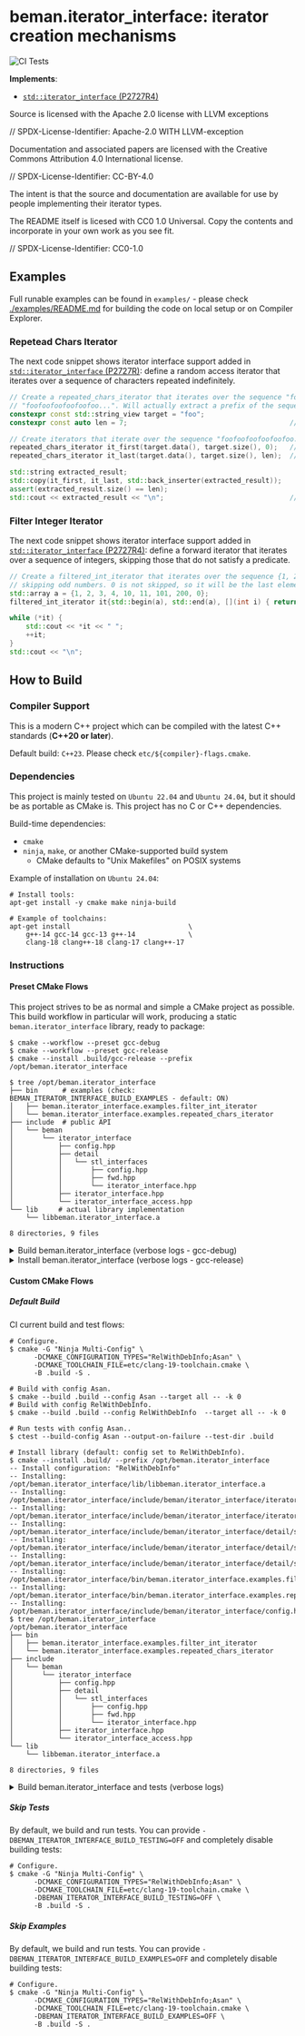 <!--
SPDX-License-Identifier: 2.0 license with LLVM exceptions
-->

# beman.iterator\_interface: iterator creation mechanisms

![CI Tests](https://github.com/beman-project/iterator_interface/actions/workflows/ci.yml/badge.svg)

**Implements**:
* [`std::iterator_interface` (P2727R4)](https://wg21.link/P2727R4)

Source is licensed with the Apache 2.0 license with LLVM exceptions

// SPDX-License-Identifier: Apache-2.0 WITH LLVM-exception

Documentation and associated papers are licensed with the Creative Commons Attribution 4.0 International license.

// SPDX-License-Identifier: CC-BY-4.0

The intent is that the source and documentation are available for use by people implementing their iterator types.

The README itself is licesed with CC0 1.0 Universal. Copy the contents and incorporate in your own work as you see fit.

// SPDX-License-Identifier: CC0-1.0

## Examples

Full runable examples can be found in `examples/` - please check [./examples/README.md](./examples/README.md) for building the code on local setup or on Compiler Explorer.

### Repetead Chars Iterator

The next code snippet shows iterator interface support added in [`std::iterator_interface` (P2727R)](https://wg21.link/P2727R4): define a random access iterator that iterates over a sequence of characters repeated indefinitely.

```cpp
// Create a repeated_chars_iterator that iterates over the sequence "foo" repeated indefinitely:
// "foofoofoofoofoofoo...". Will actually extract a prefix of the sequence and insert it into a std::string.
constexpr const std::string_view target = "foo";
constexpr const auto len = 7;                                        // Number of extracted characters from the sequence.

// Create iterators that iterate over the sequence "foofoofoofoofoofoo...".
repeated_chars_iterator it_first(target.data(), target.size(), 0);   // target.size() == 3 is the length of "foo", 0 is this iterator's position.
repeated_chars_iterator it_last(target.data(), target.size(), len);  // Same as above, but now the iterator's position is 7.

std::string extracted_result;
std::copy(it_first, it_last, std::back_inserter(extracted_result));
assert(extracted_result.size() == len);
std::cout << extracted_result << "\n";                               // Expected output at STDOUT: "foofoof"
```

### Filter Integer Iterator

The next code snippet shows iterator interface support added in [`std::iterator_interface` (P2727R4)](https://wg21.link/P2727R4): define a forward iterator that iterates over a sequence of integers, skipping those that do not satisfy a predicate.

```cpp
// Create a filtered_int_iterator that iterates over the sequence {1, 2, 3, 4, 10, 11, 101, 200, 0},
// skipping odd numbers. 0 is not skipped, so it will be the last element in the sequence.
std::array a = {1, 2, 3, 4, 10, 11, 101, 200, 0};
filtered_int_iterator it{std::begin(a), std::end(a), [](int i) { return i % 2 == 0; }};

while (*it) {
    std::cout << *it << " ";
    ++it;
}
std::cout << "\n";
```

## How to Build

### Compiler Support

This is a modern C++ project which can be compiled with the latest C++ standards (**C++20 or later**).

Default build: `C++23`. Please check `etc/${compiler}-flags.cmake`.

### Dependencies

This project is mainly tested on `Ubuntu 22.04` and `Ubuntu 24.04`, but it should be as portable as CMake is. This
project has no C or C++ dependencies.

Build-time dependencies:

* `cmake`
* `ninja`, `make`, or another CMake-supported build system
  * CMake defaults to "Unix Makefiles" on POSIX systems

Example of installation on `Ubuntu 24.04`:

```shell
# Install tools:
apt-get install -y cmake make ninja-build

# Example of toolchains:
apt-get install                             \
    g++-14 gcc-14 gcc-13 g++-14             \
    clang-18 clang++-18 clang-17 clang++-17
```

### Instructions

#### Preset CMake Flows

This project strives to be as normal and simple a CMake project as possible. This build workflow in particular will
work, producing a static `beman.iterator_interface` library, ready to package:

```shell
$ cmake --workflow --preset gcc-debug
$ cmake --workflow --preset gcc-release
$ cmake --install .build/gcc-release --prefix /opt/beman.iterator_interface

$ tree /opt/beman.iterator_interface
├── bin      # examples (check: BEMAN_ITERATOR_INTERFACE_BUILD_EXAMPLES - default: ON)
│   ├── beman.iterator_interface.examples.filter_int_iterator
│   └── beman.iterator_interface.examples.repeated_chars_iterator
├── include  # public API
│   └── beman
│       └── iterator_interface
│           ├── config.hpp
│           ├── detail
│           │   └── stl_interfaces
│           │       ├── config.hpp
│           │       ├── fwd.hpp
│           │       └── iterator_interface.hpp
│           ├── iterator_interface.hpp
│           └── iterator_interface_access.hpp
└── lib     # actual library implementation
    └── libbeman.iterator_interface.a

8 directories, 9 files
```

<details>
<summary> Build beman.iterator_interface (verbose logs - gcc-debug) </summary>


This should build and run the tests with system GCC with the address and undefined behavior sanitizers enabled.

```shell
$ cmake --workflow --preset gcc-debug
Executing workflow step 1 of 3: configure preset "gcc-debug"

Preset CMake variables:

  CMAKE_BUILD_TYPE="Debug"
  CMAKE_CXX_COMPILER="g++"
  CMAKE_CXX_FLAGS="-fsanitize=address -fsanitize=pointer-compare -fsanitize=pointer-subtract -fsanitize=leak -fsanitize=undefined"
  CMAKE_CXX_STANDARD="17"

-- The CXX compiler identification is GNU 13.2.0
-- Detecting CXX compiler ABI info
-- Detecting CXX compiler ABI info - done
-- Check for working CXX compiler: /usr/bin/g++ - skipped
-- Detecting CXX compile features
-- Detecting CXX compile features - done
-- Performing Test HAVE_DEDUCING_THIS
-- Performing Test HAVE_DEDUCING_THIS - Failed
-- The C compiler identification is GNU 13.2.0
-- Detecting C compiler ABI info
-- Detecting C compiler ABI info - done
-- Check for working C compiler: /usr/bin/cc - skipped
-- Detecting C compile features
-- Detecting C compile features - done
-- Performing Test CMAKE_HAVE_LIBC_PTHREAD
-- Performing Test CMAKE_HAVE_LIBC_PTHREAD - Success
-- Found Threads: TRUE
-- Configuring done (2.7s)
-- Generating done (0.0s)
-- Build files have been written to: /path/to/repo/.build/gcc-debug

Executing workflow step 2 of 3: build preset "gcc-debug"

[15/15] Linking CXX executable tests/beman/iterator_interface/beman.iterator_interface.tests

Executing workflow step 3 of 3: test preset "gcc-debug"

Test project /path/to/repo/.build/gcc-debug
    Start 1: IteratorTest.TestGTest
1/4 Test #1: IteratorTest.TestGTest ...........   Passed    0.01 sec
    Start 2: IteratorTest.TestRepeatedChars
2/4 Test #2: IteratorTest.TestRepeatedChars ...   Passed    0.01 sec
    Start 3: IteratorTest.TestFilteredIter
3/4 Test #3: IteratorTest.TestFilteredIter ....   Passed    0.01 sec
    Start 4: IteratorTest.OperatorArrow
4/4 Test #4: IteratorTest.OperatorArrow .......   Passed    0.01 sec

100% tests passed, 0 tests failed out of 4

Total Test time (real) =   0.04 sec
```

</details>


<details>
<summary> Install beman.iterator_interface (verbose logs - gcc-release) </summary>

```shell
# Build release.
$ cmake --workflow --preset gcc-release
Executing workflow step 1 of 3: configure preset "gcc-release"

Preset CMake variables:

  CMAKE_BUILD_TYPE="RelWithDebInfo"
  CMAKE_CXX_COMPILER="g++"
  CMAKE_CXX_FLAGS="-O3"
  CMAKE_CXX_STANDARD="17"

-- The CXX compiler identification is GNU 13.2.0
-- Detecting CXX compiler ABI info
-- Detecting CXX compiler ABI info - done
-- Check for working CXX compiler: /usr/bin/g++ - skipped
-- Detecting CXX compile features
-- Detecting CXX compile features - done
-- Performing Test HAVE_DEDUCING_THIS
-- Performing Test HAVE_DEDUCING_THIS - Failed
-- The C compiler identification is GNU 13.2.0
-- Detecting C compiler ABI info
-- Detecting C compiler ABI info - done
-- Check for working C compiler: /usr/bin/cc - skipped
-- Detecting C compile features
-- Detecting C compile features - done
-- Performing Test CMAKE_HAVE_LIBC_PTHREAD
-- Performing Test CMAKE_HAVE_LIBC_PTHREAD - Success
-- Found Threads: TRUE
-- Configuring done (2.7s)
-- Generating done (0.0s)
-- Build files have been written to: /path/to/repo/.build/gcc-release

Executing workflow step 2 of 3: build preset "gcc-release"

[15/15] Linking CXX executable tests/beman/iterator_interface/beman.iterator_interface.tests

Executing workflow step 3 of 3: test preset "gcc-release"

Test project /path/to/repo/.build/gcc-release
    Start 1: IteratorTest.TestGTest
1/4 Test #1: IteratorTest.TestGTest ...........   Passed    0.00 sec
    Start 2: IteratorTest.TestRepeatedChars
2/4 Test #2: IteratorTest.TestRepeatedChars ...   Passed    0.00 sec
    Start 3: IteratorTest.TestFilteredIter
3/4 Test #3: IteratorTest.TestFilteredIter ....   Passed    0.00 sec
    Start 4: IteratorTest.OperatorArrow
4/4 Test #4: IteratorTest.OperatorArrow .......   Passed    0.00 sec

100% tests passed, 0 tests failed out of 4

# Install build artifacts from `build` directory into `/opt/beman.iterator_interface` path.
$ cmake --install .build/gcc-release --prefix /opt/beman.iterator_interface
-- Install configuration: "RelWithDebInfo"
-- Installing: /opt/beman.iterator_interface/lib/libbeman.iterator_interface.a
-- Installing: /opt/beman.iterator_interface/include/beman/iterator_interface/iterator_interface.hpp
-- Installing: /opt/beman.iterator_interface/include/beman/iterator_interface/iterator_interface_access.hpp
-- Installing: /opt/beman.iterator_interface/include/beman/iterator_interface/detail/stl_interfaces/config.hpp
-- Installing: /opt/beman.iterator_interface/include/beman/iterator_interface/detail/stl_interfaces/fwd.hpp
-- Installing: /opt/beman.iterator_interface/include/beman/iterator_interface/detail/stl_interfaces/iterator_interface.hpp
-- Installing: /opt/beman.iterator_interface/bin/beman.iterator_interface.examples.filter_int_iterator
-- Installing: /opt/beman.iterator_interface/bin/beman.iterator_interface.examples.repeated_chars_iterator
-- Installing: /opt/beman.iterator_interface/include/beman/iterator_interface/config.hpp


# Check tree.
$ tree /opt/beman.iterator_interface
/opt/beman.iterator_interface
├── bin
│   ├── beman.iterator_interface.examples.filter_int_iterator
│   └── beman.iterator_interface.examples.repeated_chars_iterator
├── include
│   └── beman
│       └── iterator_interface
│           ├── config.hpp
│           ├── detail
│           │   └── stl_interfaces
│           │       ├── config.hpp
│           │       ├── fwd.hpp
│           │       └── iterator_interface.hpp
│           ├── iterator_interface.hpp
│           └── iterator_interface_access.hpp
└── lib
    └── libbeman.iterator_interface.a

8 directories, 9 files

```

</details>

#### Custom CMake Flows

##### Default Build

CI current build and test flows:
```shell
# Configure.
$ cmake -G "Ninja Multi-Config" \
      -DCMAKE_CONFIGURATION_TYPES="RelWithDebInfo;Asan" \
      -DCMAKE_TOOLCHAIN_FILE=etc/clang-19-toolchain.cmake \
      -B .build -S .

# Build with config Asan.
$ cmake --build .build --config Asan --target all -- -k 0
# Build with config RelWithDebInfo.
$ cmake --build .build --config RelWithDebInfo  --target all -- -k 0

# Run tests with config Asan..
$ ctest --build-config Asan --output-on-failure --test-dir .build

# Install library (default: config set to RelWithDebInfo).
$ cmake --install .build/ --prefix /opt/beman.iterator_interface
-- Install configuration: "RelWithDebInfo"
-- Installing: /opt/beman.iterator_interface/lib/libbeman.iterator_interface.a
-- Installing: /opt/beman.iterator_interface/include/beman/iterator_interface/iterator_interface.hpp
-- Installing: /opt/beman.iterator_interface/include/beman/iterator_interface/iterator_interface_access.hpp
-- Installing: /opt/beman.iterator_interface/include/beman/iterator_interface/detail/stl_interfaces/config.hpp
-- Installing: /opt/beman.iterator_interface/include/beman/iterator_interface/detail/stl_interfaces/fwd.hpp
-- Installing: /opt/beman.iterator_interface/include/beman/iterator_interface/detail/stl_interfaces/iterator_interface.hpp
-- Installing: /opt/beman.iterator_interface/bin/beman.iterator_interface.examples.filter_int_iterator
-- Installing: /opt/beman.iterator_interface/bin/beman.iterator_interface.examples.repeated_chars_iterator
-- Installing: /opt/beman.iterator_interface/include/beman/iterator_interface/config.hpp
$ tree /opt/beman.iterator_interface
/opt/beman.iterator_interface
├── bin
│   ├── beman.iterator_interface.examples.filter_int_iterator
│   └── beman.iterator_interface.examples.repeated_chars_iterator
├── include
│   └── beman
│       └── iterator_interface
│           ├── config.hpp
│           ├── detail
│           │   └── stl_interfaces
│           │       ├── config.hpp
│           │       ├── fwd.hpp
│           │       └── iterator_interface.hpp
│           ├── iterator_interface.hpp
│           └── iterator_interface_access.hpp
└── lib
    └── libbeman.iterator_interface.a

8 directories, 9 files
```

<details>
<summary> Build beman.iterator_interface and tests (verbose logs) </summary>

```shell
# Configure build: default build production code + tests (BEMAN_ITERATOR_INTERFACE_BUILD_TESTING=ON).
$ cmake -G "Ninja Multi-Config" \
      -DCMAKE_CONFIGURATION_TYPES="RelWithDebInfo;Asan" \
      -DCMAKE_TOOLCHAIN_FILE=etc/clang-19-toolchain.cmake \
      -B .build -S .
-- The CXX compiler identification is Clang 19.0.0
...
-- Build files have been written to: /path/to/repo/.build

# Build.
$ cmake --build .build --config Asan --target all -- -k 0
...
[12/12] Linking CXX executable ... # Note: 12 targets here (including tests).

# Run tests.
$ ctest --build-config Asan --output-on-failure --test-dir .build
Internal ctest changing into directory: /path/to/repo/.build
Test project /path/to/repo/.build
...
100% tests passed, 0 tests failed out of 82

Total Test time (real) =   0.67 sec
```
</details>

##### Skip Tests

By default, we build and run tests. You can provide `-DBEMAN_ITERATOR_INTERFACE_BUILD_TESTING=OFF` and completely disable building tests:

```shell
# Configure.
$ cmake -G "Ninja Multi-Config" \
      -DCMAKE_CONFIGURATION_TYPES="RelWithDebInfo;Asan" \
      -DCMAKE_TOOLCHAIN_FILE=etc/clang-19-toolchain.cmake \
      -DBEMAN_ITERATOR_INTERFACE_BUILD_TESTING=OFF \
      -B .build -S .
```

##### Skip Examples

By default, we build and run tests. You can provide `-DBEMAN_ITERATOR_INTERFACE_BUILD_EXAMPLES=OFF` and completely disable building tests:

```shell
# Configure.
$ cmake -G "Ninja Multi-Config" \
      -DCMAKE_CONFIGURATION_TYPES="RelWithDebInfo;Asan" \
      -DCMAKE_TOOLCHAIN_FILE=etc/clang-19-toolchain.cmake \
      -DBEMAN_ITERATOR_INTERFACE_BUILD_EXAMPLES=OFF \
      -B .build -S .
```

